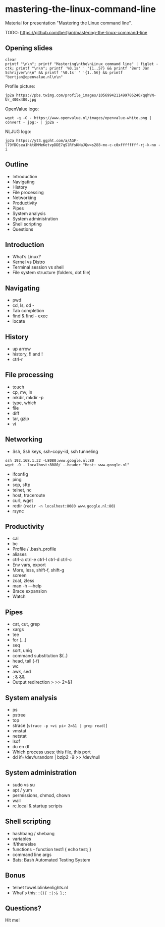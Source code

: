 # mastering-the-linux-command-line
Material for presentation "Mastering the Linux command line".

TODO: https://github.com/bertjan/mastering-the-linux-command-line

Opening slides
---

```
clear
printf "\n\n"; printf "Mastering\nthe\nLinux command line" | figlet -ctk; printf "\n\n"; printf '%0.1s' ' '{1..57} && printf "Bert Jan Schrijver\n\n" && printf '%0.1s' ' '{1..56} && printf "bertjan@openvalue.nl\n\n"
```

Profile picture:
```
jp2a https://pbs.twimg.com/profile_images/1056994211499786240/qqhVN-Ur_400x400.jpg
```

OpenValue logo:
```
wget -q -O - https://www.openvalue.nl/images/openvalue-white.png | convert - jpg:- | jp2a -
```

NLJUG logo:
```
jp2a https://yt3.ggpht.com/a/AGF-l79fDOsea1hkt8MMeKetvpDDE7qSlRfsKNaJQw=s288-mo-c-c0xffffffff-rj-k-no -i
```


Outline
---
- Introduction
- Navigating
- History
- File processing
- Networking
- Productivity
- Pipes
- System analysis
- System administration
- Shell scripting
- Questions


Introduction
---
- What’s Linux?
- Kernel vs Distro
- Terminal session vs shell
- File system structure (folders, dot file)

Navigating
---
- pwd
- cd, ls, cd -  
- Tab completion  
- find & find - exec
- locate

History
---
- up arrow
- history, !! and !<number>
- ctrl-r

File processing
---
- touch
- cp, mv, ln
- mkdir, mkdir -p
- type, which
- file
- diff
- tar, gzip
- vi


Networking
---
- Ssh, Ssh keys, ssh-copy-id, ssh tunneling
```
ssh 192.168.1.32 -L8080:www.google.nl:80
wget -O - localhost:8080/ --header "Host: www.google.nl"
```

- ifconfig
- ping
- scp, sftp
- telnet, nc
- host, traceroute   
- curl, wget
- redir (`redir -n localhost:8080 www.google.nl:80`)
- rsync

Productivity
---
- cal
- bc
- Profile / .bash_profile
- aliases
- ctrl-a ctrl-e ctrl-l ctrl-d ctrl-c
- Env vars, export
- More, less, shift-f, shift-g
- screen
- zcat, zless 
- man -h —help
- Brace expansion
- Watch

Pipes
---
- cat,  cut, grep
- xargs
- tee 
- for (…) 
- seq
- sort, uniq
- command substitution $(..)
- head, tail (-f)
- wc
- awk, sed
- ; & &&
- Output redirection > >> 2>&1

System analysis
---
- ps
- pstree
- top
- strace (`strace -p <vi pi> 2>&1 | grep read)`)
- vmstat
- netstat
- lsof
- du en df
- Which process uses: this file, this port
- dd if=/dev/urandom | bzip2 -9 >> /dev/null

System administration
---
- sudo vs su
- apt / yum
- permissions, chmod, chown
- wall
- rc.local & startup scripts

Shell scripting
---
- hashbang / shebang
- variables
- If/then/else
- functions - function test1 { echo test; }
- command line args
- Bats: Bash Automated Testing System

Bonus
---
- telnet towel.blinkenlights.nl
- What's this:  `:(){ :|:& };:`

Questions?
---
Hit me!
